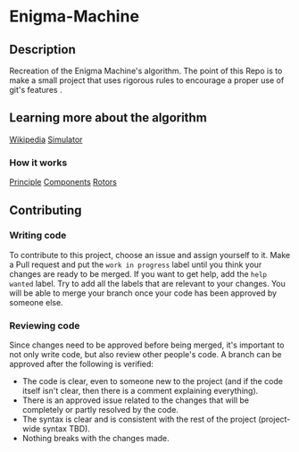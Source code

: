 # Enigma-Machine

## Description
Recreation of the Enigma Machine's algorithm. The point of this Repo is to make a small project that uses rigorous rules to encourage a proper use of git's features .

## Learning more about the algorithm
[Wikipedia](https://en.wikipedia.org/wiki/Enigma_machine)
[Simulator](https://cryptii.com/pipes/enigma-machine)

### How it works
[Principle](https://www.codesandciphers.org.uk/enigma/enigma1.htm)
[Components](https://www.codesandciphers.org.uk/enigma/enigma2.htm)
[Rotors](https://www.codesandciphers.org.uk/enigma/rotorspec.htm)

## Contributing

### Writing code
To contribute to this project, choose an issue and assign yourself to it. Make a Pull request and put the `work in progress` label until you think your changes are ready to be merged. If you want to get help, add the `help wanted` label. Try to add all the labels that are relevant to your changes. You will be able to merge your branch once your code has been approved by someone else.

### Reviewing code
Since changes need to be approved before being merged, it's important to not only write code, but also review other people's code. A branch can be approved after the following is verified:
- The code is clear, even to someone new to the project (and if the code itself isn't clear, then there is a comment explaining everything).
- There is an approved issue related to the changes that will be completely or partly resolved by the code.
- The syntax is clear and is consistent with the rest of the project (project-wide syntax TBD).
- Nothing breaks with the changes made.
